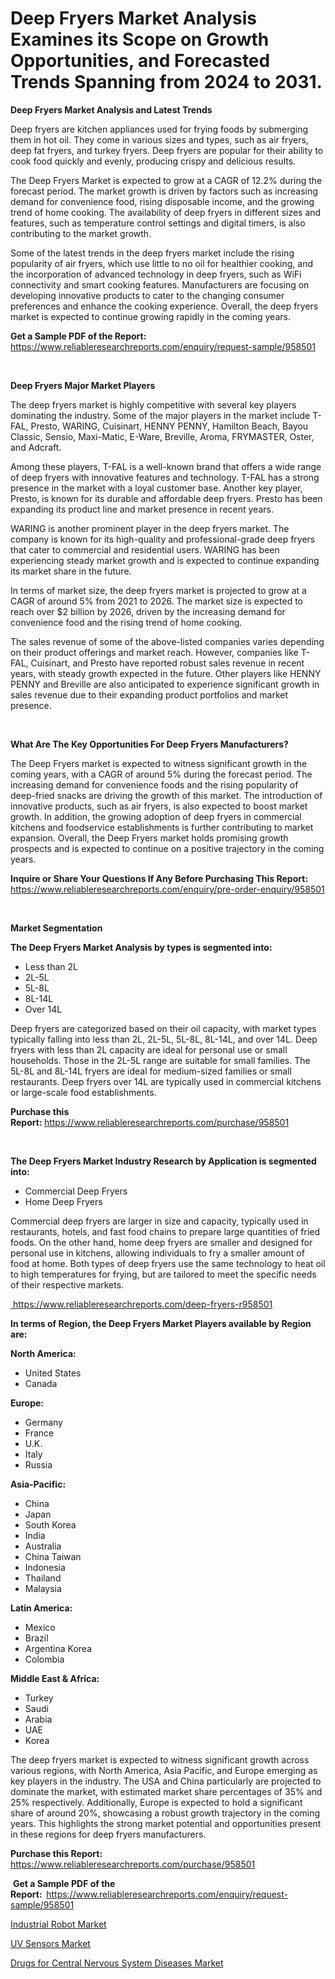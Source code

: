 <p><h1>Deep Fryers Market Analysis Examines its Scope on Growth Opportunities, and Forecasted Trends Spanning from 2024 to 2031.</h1></p><p><strong>Deep Fryers Market Analysis and Latest Trends</strong></p>
<p><p>Deep fryers are kitchen appliances used for frying foods by submerging them in hot oil. They come in various sizes and types, such as air fryers, deep fat fryers, and turkey fryers. Deep fryers are popular for their ability to cook food quickly and evenly, producing crispy and delicious results.</p><p>The Deep Fryers Market is expected to grow at a CAGR of 12.2% during the forecast period. The market growth is driven by factors such as increasing demand for convenience food, rising disposable income, and the growing trend of home cooking. The availability of deep fryers in different sizes and features, such as temperature control settings and digital timers, is also contributing to the market growth.</p><p>Some of the latest trends in the deep fryers market include the rising popularity of air fryers, which use little to no oil for healthier cooking, and the incorporation of advanced technology in deep fryers, such as WiFi connectivity and smart cooking features. Manufacturers are focusing on developing innovative products to cater to the changing consumer preferences and enhance the cooking experience. Overall, the deep fryers market is expected to continue growing rapidly in the coming years.</p></p>
<p><strong>Get a Sample PDF of the Report:&nbsp;</strong> <a href="https://www.reliableresearchreports.com/enquiry/request-sample/958501">https://www.reliableresearchreports.com/enquiry/request-sample/958501</a></p>
<p>&nbsp;</p>
<p><strong>Deep Fryers Major Market Players</strong></p>
<p><p>The deep fryers market is highly competitive with several key players dominating the industry. Some of the major players in the market include T-FAL, Presto, WARING, Cuisinart, HENNY PENNY, Hamilton Beach, Bayou Classic, Sensio, Maxi-Matic, E-Ware, Breville, Aroma, FRYMASTER, Oster, and Adcraft.</p><p>Among these players, T-FAL is a well-known brand that offers a wide range of deep fryers with innovative features and technology. T-FAL has a strong presence in the market with a loyal customer base. Another key player, Presto, is known for its durable and affordable deep fryers. Presto has been expanding its product line and market presence in recent years.</p><p>WARING is another prominent player in the deep fryers market. The company is known for its high-quality and professional-grade deep fryers that cater to commercial and residential users. WARING has been experiencing steady market growth and is expected to continue expanding its market share in the future.</p><p>In terms of market size, the deep fryers market is projected to grow at a CAGR of around 5% from 2021 to 2026. The market size is expected to reach over $2 billion by 2026, driven by the increasing demand for convenience food and the rising trend of home cooking.</p><p>The sales revenue of some of the above-listed companies varies depending on their product offerings and market reach. However, companies like T-FAL, Cuisinart, and Presto have reported robust sales revenue in recent years, with steady growth expected in the future. Other players like HENNY PENNY and Breville are also anticipated to experience significant growth in sales revenue due to their expanding product portfolios and market presence.</p></p>
<p>&nbsp;</p>
<p><strong>What Are The Key Opportunities For Deep Fryers Manufacturers?</strong></p>
<p><p>The Deep Fryers market is expected to witness significant growth in the coming years, with a CAGR of around 5% during the forecast period. The increasing demand for convenience foods and the rising popularity of deep-fried snacks are driving the growth of this market. The introduction of innovative products, such as air fryers, is also expected to boost market growth. In addition, the growing adoption of deep fryers in commercial kitchens and foodservice establishments is further contributing to market expansion. Overall, the Deep Fryers market holds promising growth prospects and is expected to continue on a positive trajectory in the coming years.</p></p>
<p><strong>Inquire or Share Your Questions If Any Before Purchasing This Report:</strong> <a href="https://www.reliableresearchreports.com/enquiry/pre-order-enquiry/958501">https://www.reliableresearchreports.com/enquiry/pre-order-enquiry/958501</a></p>
<p>&nbsp;</p>
<p><strong>Market Segmentation</strong></p>
<p><strong>The Deep Fryers Market Analysis by types is segmented into:</strong></p>
<p><ul><li>Less than 2L</li><li>2L-5L</li><li>5L-8L</li><li>8L-14L</li><li>Over 14L</li></ul></p>
<p><p>Deep fryers are categorized based on their oil capacity, with market types typically falling into less than 2L, 2L-5L, 5L-8L, 8L-14L, and over 14L. Deep fryers with less than 2L capacity are ideal for personal use or small households. Those in the 2L-5L range are suitable for small families. The 5L-8L and 8L-14L fryers are ideal for medium-sized families or small restaurants. Deep fryers over 14L are typically used in commercial kitchens or large-scale food establishments.</p></p>
<p><strong>Purchase this Report:&nbsp;</strong><a href="https://www.reliableresearchreports.com/purchase/958501">https://www.reliableresearchreports.com/purchase/958501</a></p>
<p>&nbsp;</p>
<p><strong>The Deep Fryers Market Industry Research by Application is segmented into:</strong></p>
<p><ul><li>Commercial Deep Fryers</li><li>Home Deep Fryers</li></ul></p>
<p><p>Commercial deep fryers are larger in size and capacity, typically used in restaurants, hotels, and fast food chains to prepare large quantities of fried foods. On the other hand, home deep fryers are smaller and designed for personal use in kitchens, allowing individuals to fry a smaller amount of food at home. Both types of deep fryers use the same technology to heat oil to high temperatures for frying, but are tailored to meet the specific needs of their respective markets.</p></p>
<p><a href="https://www.reliableresearchreports.com/deep-fryers-r958501">&nbsp;https://www.reliableresearchreports.com/deep-fryers-r958501</a></p>
<p><strong>In terms of Region, the Deep Fryers Market Players available by Region are:</strong></p>
<p>
    <p> <strong> North America: </strong>
        <ul>
            <li>United States</li>
            <li>Canada</li>
        </ul>
        </p> 
    <p> <strong> Europe: </strong>
        <ul>
            <li>Germany</li>
            <li>France</li>
            <li>U.K.</li>
            <li>Italy</li>
            <li>Russia</li>
        </ul>
        </p> 
    <p> <strong> Asia-Pacific: </strong>
        <ul>
            <li>China</li>
            <li>Japan</li>
            <li>South Korea</li>
            <li>India</li>
            <li>Australia</li>
            <li>China Taiwan</li>
            <li>Indonesia</li>
            <li>Thailand</li>
            <li>Malaysia</li>
        </ul>
        </p> 
    <p> <strong> Latin America: </strong>
        <ul>
            <li>Mexico</li>
            <li>Brazil</li>
            <li>Argentina Korea</li>
            <li>Colombia</li>
        </ul>
        </p> 
    <p> <strong> Middle East & Africa: </strong>
        <ul>
            <li>Turkey</li>
            <li>Saudi</li>
            <li>Arabia</li>
            <li>UAE</li>
            <li>Korea</li>
        </ul>
    </p>
    </p>
<p><p>The deep fryers market is expected to witness significant growth across various regions, with North America, Asia Pacific, and Europe emerging as key players in the industry. The USA and China particularly are projected to dominate the market, with estimated market share percentages of 35% and 25% respectively. Additionally, Europe is expected to hold a significant share of around 20%, showcasing a robust growth trajectory in the coming years. This highlights the strong market potential and opportunities present in these regions for deep fryers manufacturers.</p></p>
<p><strong>Purchase this Report: </strong><a href="https://www.reliableresearchreports.com/purchase/958501">https://www.reliableresearchreports.com/purchase/958501</a></p>
<p>&nbsp;<strong>Get a Sample PDF of the Report:&nbsp;&nbsp;</strong><a href="https://www.reliableresearchreports.com/enquiry/request-sample/958501">https://www.reliableresearchreports.com/enquiry/request-sample/958501</a></p>
<p><strong></strong></p>
<p><p><a href="https://github.com/rasaunharrison331/Market-Research-Report-List-1/blob/main/industrial-robot-market.md">Industrial Robot Market</a></p><p><a href="https://github.com/saplakhanom821/Market-Research-Report-List-1/blob/main/uv-sensors-market.md">UV Sensors Market</a></p><p><a href="https://issuu.com/reportprime-2/docs/drugs-for-central-nervous-system-di_47a9ccc7bac29d">Drugs for Central Nervous System Diseases Market</a></p></p>